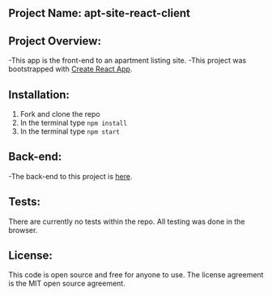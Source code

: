 ## Project Name: apt-site-react-client

## Project Overview:
-This app is the front-end to an apartment listing site.
-This project was bootstrapped with [Create React App](https://github.com/facebook/create-react-app).

## Installation:
1. Fork and clone the repo
2. In the terminal type `npm install`
3. In the terminal type `npm start`

## Back-end:
-The back-end to this project is [here](https://github.com/BrettSWeisberg/rails-api-final).

## Tests:
There are currently no tests within the repo. All testing was done in the browser.

## License:
This code is open source and free for anyone to use. The license agreement is the MIT open source agreement.
